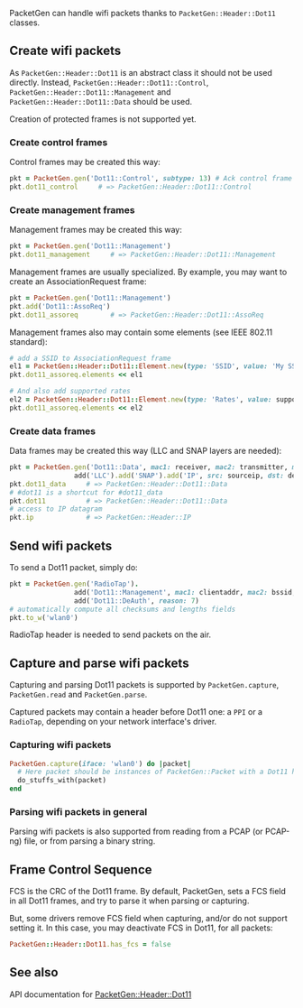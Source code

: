 PacketGen can handle wifi packets thanks to `PacketGen::Header::Dot11` classes.

## Create wifi packets

As `PacketGen::Header::Dot11` is an abstract class it should not be used directly.
Instead, `PacketGen::Header::Dot11::Control`, `PacketGen::Header::Dot11::Management` and `PacketGen::Header::Dot11::Data` should be used.

Creation of protected frames is not supported yet.

### Create control frames
Control frames may be created this way:

```ruby
pkt = PacketGen.gen('Dot11::Control', subtype: 13) # Ack control frame
pkt.dot11_control     # => PacketGen::Header::Dot11::Control
```

### Create management frames
Management frames may be created this way:

```ruby
pkt = PacketGen.gen('Dot11::Management')
pkt.dot11_management     # => PacketGen::Header::Dot11::Management
```

Management frames are usually specialized. By example, you may want to create an AssociationRequest frame:

```ruby
pkt = PacketGen.gen('Dot11::Management')
pkt.add('Dot11::AssoReq')
pkt.dot11_assoreq        # => PacketGen::Header::Dot11::AssoReq
```

Management frames also may contain some elements (see IEEE 802.11 standard):

```ruby
# add a SSID to AssociationRequest frame
el1 = PacketGen::Header::Dot11::Element.new(type: 'SSID', value: 'My SSID')
pkt.dot11_assoreq.elements << el1

# And also add supported rates
el2 = PacketGen::Header::Dot11::Element.new(type: 'Rates', value: supported_rates)
pkt.dot11_assoreq.elements << el2
```

### Create data frames
Data frames may be created this way (LLC and SNAP layers are needed):

```ruby
pkt = PacketGen.gen('Dot11::Data', mac1: receiver, mac2: transmitter, mac3: destmac).
                add('LLC').add('SNAP').add('IP', src: sourceip, dst: destip)
pkt.dot11_data     # => PacketGen::Header::Dot11::Data
# #dot11 is a shortcut for #dot11_data
pkt.dot11          # => PacketGen::Header::Dot11::Data
# access to IP datagram
pkt.ip             # => PacketGen::Header::IP
```

## Send wifi packets

To send a Dot11 packet, simply do:

```ruby
pkt = PacketGen.gen('RadioTap').
                add('Dot11::Management', mac1: clientaddr, mac2: bssid, mac3: bssid).
                add('Dot11::DeAuth', reason: 7)
# automatically compute all checksums and lengths fields
pkt.to_w('wlan0')
```
RadioTap header is needed to send packets on the air.

## Capture and parse wifi packets

Capturing and parsing Dot11 packets is supported by `PacketGen.capture`, `PacketGen.read` and `PacketGen.parse`.

Captured packets may contain a header before Dot11 one: a `PPI` or a `RadioTap`, depending on your network interface's driver.

### Capturing wifi packets

```ruby
PacketGen.capture(iface: 'wlan0') do |packet|
  # Here packet should be instances of PacketGen::Packet with a Dot11 header
  do_stuffs_with(packet)
end
```
### Parsing wifi packets in general
Parsing wifi packets is also supported from reading from a PCAP (or PCAP-ng) file, or from parsing a binary string.

## Frame Control Sequence

FCS is the CRC of the Dot11 frame. By default, PacketGen, sets a FCS field in all Dot11
frames, and try to parse it when parsing or capturing.

But, some drivers remove FCS field when capturing, and/or do not support setting it.
In this case, you may deactivate FCS in Dot11, for all packets:

```ruby
PacketGen::Header::Dot11.has_fcs = false
```

## See also
API documentation for [PacketGen::Header::Dot11](http://www.rubydoc.info/gems/packetgen/PacketGen/Header/Dot11.html)
